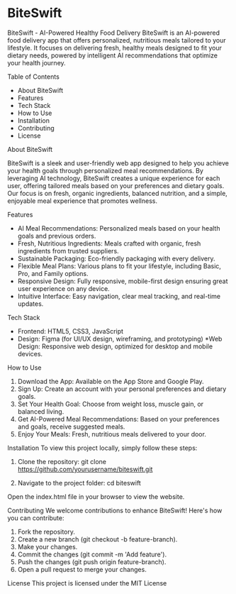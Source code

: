 # BiteSwift

BiteSwift - AI-Powered Healthy Food Delivery
BiteSwift is an AI-powered food delivery app that offers personalized, nutritious meals tailored to your lifestyle. It focuses on delivering fresh, healthy meals designed to fit your dietary needs, powered by intelligent AI recommendations that optimize your health journey.

Table of Contents

- About BiteSwift
- Features
- Tech Stack
- How to Use
- Installation
- Contributing
- License

About BiteSwift

BiteSwift is a sleek and user-friendly web app designed to help you achieve your health goals through personalized meal recommendations. By leveraging AI technology, BiteSwift creates a unique experience for each user, offering tailored meals based on your preferences and dietary goals. Our focus is on fresh, organic ingredients, balanced nutrition, and a simple, enjoyable meal experience that promotes wellness.

Features

- AI Meal Recommendations: Personalized meals based on your health goals and previous orders.
- Fresh, Nutritious Ingredients: Meals crafted with organic, fresh ingredients from trusted suppliers.
- Sustainable Packaging: Eco-friendly packaging with every delivery.
- Flexible Meal Plans: Various plans to fit your lifestyle, including Basic, Pro, and Family options.
- Responsive Design: Fully responsive, mobile-first design ensuring great user experience on any device.
- Intuitive Interface: Easy navigation, clear meal tracking, and real-time updates.

Tech Stack

- Frontend: HTML5, CSS3, JavaScript
- Design: Figma (for UI/UX design, wireframing, and prototyping)
  \*Web Design: Responsive web design, optimized for desktop and mobile devices.

How to Use

1. Download the App: Available on the App Store and Google Play.
2. Sign Up: Create an account with your personal preferences and dietary goals.
3. Set Your Health Goal: Choose from weight loss, muscle gain, or balanced living.
4. Get AI-Powered Meal Recommendations: Based on your preferences and goals, receive suggested meals.
5. Enjoy Your Meals: Fresh, nutritious meals delivered to your door.

Installation
To view this project locally, simply follow these steps:

1. Clone the repository:
   git clone https://github.com/yourusername/biteswift.git

2. Navigate to the project folder:
   cd biteswift

Open the index.html file in your browser to view the website.

Contributing
We welcome contributions to enhance BiteSwift! Here's how you can contribute:

1. Fork the repository.
2. Create a new branch (git checkout -b feature-branch).
3. Make your changes.
4. Commit the changes (git commit -m 'Add feature').
5. Push the changes (git push origin feature-branch).
6. Open a pull request to merge your changes.

License
This project is licensed under the MIT License 
